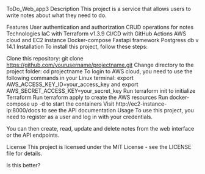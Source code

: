 ToDo_Web_app3
Description
This project is a service that allows users to write notes about what they need to do.

Features
User authentication and authorization
CRUD operations for notes
Technologies
IaC with Terraform v1.3.9
CI/CD with GitHub Actions
AWS cloud and EC2 instance
Docker-compose
Fastapi framework
Postgress db v 14.1
Installation
To install this project, follow these steps:

Clone this repository: git clone https://github.com/yourusername/projectname.git
Change directory to the project folder: cd projectname
To login to AWS cloud, you need to use the following commands in your Linux terminal: export AWS_ACCESS_KEY_ID=your_access_key and export AWS_SECRET_ACCESS_KEY=your_secret_key
Run terraform init to initialize Terraform
Run terraform apply to create the AWS resources
Run docker-compose up -d to start the containers
Visit http://ec2-instance-ip:8000/docs to see the API documentation
Usage
To use this project, you need to register as a user and log in with your credentials.

You can then create, read, update and delete notes from the web interface or the API endpoints.

License
This project is licensed under the MIT License - see the LICENSE file for details.

Is this better?
